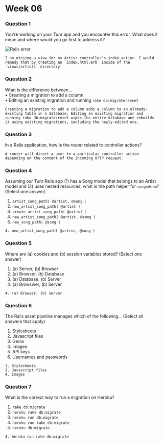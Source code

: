 # Week 06

### Question 1

You're working on your Tunr app and you encounter this error. What does it mean and where would you go first to address it?  

![Rails error](http://i.imgur.com/9NR7XNT.png)  

```text
I am missing a view for my Artist controller's index action. I would remedy that by creating an `index.html.erb` inside of the `views/artists` directory.
```

### Question 2

What is the difference between...  
• Creating a migration to add a column   
• Editing an existing migration and running `rake db:migrate:reset`   

```text
Creating a migration to add a column adds a column to an already-existing table in a database. Editing an existing migration and running rake db:migrate:reset wipes the entire database and rebuilds it using existing migrations, including the newly-edited one.
```

### Question 3

In a Rails application, how is the router related to controller actions?  

```text
A router will direct a user to a particular controller action depending on the content of the incoming HTTP request.
```

### Question 4

Assuming our Tunr Rails app (1) has a Song model that belongs to an Artist model and (2) uses nested resources, what is the path helper for `songs#new`? (Select one answer)  

1. `artist_song_path( @artist, @song )`  
2. `new_artist_song_path( @artist )`  
3. `create_artist_song_path( @artist )`  
4. `new_artist_song_path( @artist, @song )`  
5. `new_song_path( @song )`  

```text
4. new_artist_song_path( @artist, @song )
```

### Question 5

Where are (a) cookies and (b) session variables stored? (Select one answer)  

1. (a) Server, (b) Browser  
2. (a) Browser, (b) Database  
3. (a) Database, (b) Server  
4. (a) Browswer, (b) Server  

```text
4. (a) Browser, (b) Server
```

### Question 6

The Rails asset pipeline manages which of the following... (Select all answers that apply)

1. Stylesheets  
2. Javascript files  
3. Gems  
4. Images  
5. API keys  
6. Usernames and passwords  

```text
1. Stylesheets
2. Javascript files
4. Images
```

### Question 7

What is the correct way to run a migration on Heroku?  

1. `rake db:migrate`  
2. `heroku rake db:migrate`  
3. `heroku run db:migrate`  
4. `heroku run rake db:migrate`  
5. `heroku db:migrate`  

```text
4. heroku run rake db:migrate
```
